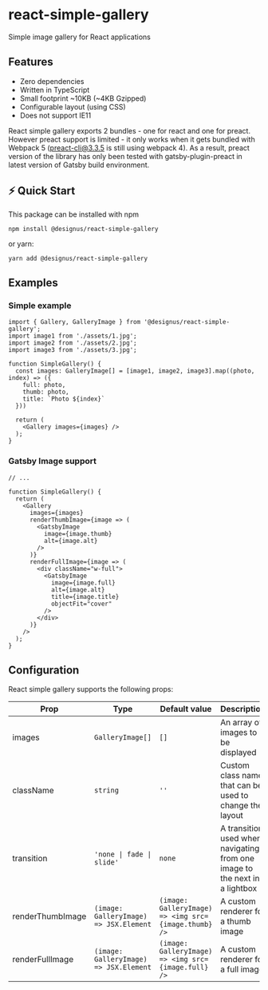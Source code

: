 # react-simple-gallery
Simple image gallery for React applications

## Features

* Zero dependencies
* Written in TypeScript
* Small footprint ~10KB (~4KB Gzipped)
* Configurable layout (using CSS)
* Does not support IE11

React simple gallery exports 2 bundles - one for react and one for preact. However preact support is limited - it only works when it gets bundled with Webpack 5 (preact-cli@3.3.5 is still using webpack 4). As a result, preact version of the library has only been tested with gatsby-plugin-preact in latest version of Gatsby build environment.  

## ⚡️ Quick Start

This package can be installed with npm

```
npm install @designus/react-simple-gallery
```
or yarn:
```
yarn add @designus/react-simple-gallery
```

## Examples

### Simple example

```tsx
import { Gallery, GalleryImage } from '@designus/react-simple-gallery';
import image1 from './assets/1.jpg';
import image2 from './assets/2.jpg';
import image3 from './assets/3.jpg';

function SimpleGallery() {
  const images: GalleryImage[] = [image1, image2, image3].map((photo, index) => ({
    full: photo,
    thumb: photo,
    title: `Photo ${index}`
  }))

  return (
    <Gallery images={images} />
  );
}
```

### Gatsby Image support

```tsx
// ...

function SimpleGallery() {
  return (
    <Gallery 
      images={images}
      renderThumbImage={image => (
        <GatsbyImage
          image={image.thumb}
          alt={image.alt}
        />
      )}
      renderFullImage={image => (
        <div className="w-full">
          <GatsbyImage
            image={image.full}
            alt={image.alt}
            title={image.title}
            objectFit="cover"
          />
        </div>
      )}
    />
  );
}
```
## Configuration

React simple gallery supports the following props:

| Prop              | Type                                        | Default value                                            | Description                                                                   |
| ----------------- | ------------------------------------------- | -------------------------------------------------------- | ----------------------------------------------------------------------------- |
| images            | ```GalleryImage[]```                        | ```[]```                                                 | An array of images to be displayed                                            |
| className         | ```string```                                | ```''```                                                 | Custom class name that can be used to change the layout                       |
| transition        | ```'none \| fade \| slide'```               | ```none```                                               | A transition used when navigating from one image to the next in a lightbox    |
| renderThumbImage  | ```(image: GalleryImage) => JSX.Element```  | ```(image: GalleryImage) => <img src={image.thumb} />``` | A custom renderer for a thumb image                                           | 
| renderFullImage   | ```(image: GalleryImage) => JSX.Element```  | ```(image: GalleryImage) => <img src={image.full} />```  | A custom renderer for a full image                                            | 
 

